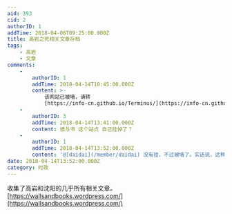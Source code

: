 ```yaml
---
aid: 393
cid: 2
authorID: 1
addTime: 2018-04-06T09:25:00.000Z
title: 高岩之死相关文章存档
tags:
    - 高岩
    - 文章
comments:
    -
        authorID: 1
        addTime: 2018-04-14T10:45:00.000Z
        content: >-
            该网站已被墙，请转
            [https://info-cn.github.io/Terminus/](https://info-cn.github.io/Terminus/)
    -
        authorID: 3
        addTime: 2018-04-14T13:41:00.000Z
        content: 墙与书 这个站点 自己挂掉了？
    -
        authorID: 1
        addTime: 2018-04-14T13:52:00.000Z
        content: '@[daidai](/member/daidai) 没有挂，不过被墙了。实话说，这种 wp 上的站点，速度慢、漏洞多，不推荐。'
date: 2018-04-14T13:52:00.000Z
category: 时政
---
```


收集了高岩和沈阳的几乎所有相关文章。[https://wallsandbooks.wordpress.com/](https://wallsandbooks.wordpress.com/)
